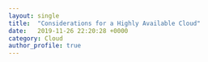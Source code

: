 ```yaml
---
layout: single
title:  "Considerations for a Highly Available Cloud"
date:   2019-11-26 22:20:28 +0000
category: Cloud
author_profile: true
---
```

